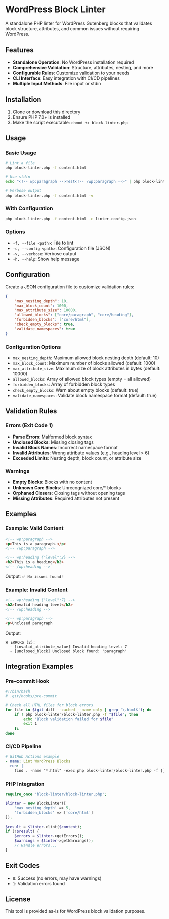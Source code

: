 # WordPress Block Linter

A standalone PHP linter for WordPress Gutenberg blocks that validates block structure, attributes, and common issues without requiring WordPress.

## Features

- **Standalone Operation**: No WordPress installation required
- **Comprehensive Validation**: Structure, attributes, nesting, and more
- **Configurable Rules**: Customize validation to your needs
- **CLI Interface**: Easy integration with CI/CD pipelines
- **Multiple Input Methods**: File input or stdin

## Installation

1. Clone or download this directory
2. Ensure PHP 7.0+ is installed
3. Make the script executable: `chmod +x block-linter.php`

## Usage

### Basic Usage

```bash
# Lint a file
php block-linter.php -f content.html

# Use stdin
echo "<!-- wp:paragraph -->Test<!-- /wp:paragraph -->" | php block-linter.php

# Verbose output
php block-linter.php -f content.html -v
```

### With Configuration

```bash
php block-linter.php -f content.html -c linter-config.json
```

### Options

- `-f, --file <path>`: File to lint
- `-c, --config <path>`: Configuration file (JSON)
- `-v, --verbose`: Verbose output
- `-h, --help`: Show help message

## Configuration

Create a JSON configuration file to customize validation rules:

```json
{
	"max_nesting_depth": 10,
	"max_block_count": 1000,
	"max_attribute_size": 10000,
	"allowed_blocks": ["core/paragraph", "core/heading"],
	"forbidden_blocks": ["core/html"],
	"check_empty_blocks": true,
	"validate_namespaces": true
}
```

### Configuration Options

- `max_nesting_depth`: Maximum allowed block nesting depth (default: 10)
- `max_block_count`: Maximum number of blocks allowed (default: 1000)
- `max_attribute_size`: Maximum size of block attributes in bytes (default: 10000)
- `allowed_blocks`: Array of allowed block types (empty = all allowed)
- `forbidden_blocks`: Array of forbidden block types
- `check_empty_blocks`: Warn about empty blocks (default: true)
- `validate_namespaces`: Validate block namespace format (default: true)

## Validation Rules

### Errors (Exit Code 1)

- **Parse Errors**: Malformed block syntax
- **Unclosed Blocks**: Missing closing tags
- **Invalid Block Names**: Incorrect namespace format
- **Invalid Attributes**: Wrong attribute values (e.g., heading level > 6)
- **Exceeded Limits**: Nesting depth, block count, or attribute size

### Warnings

- **Empty Blocks**: Blocks with no content
- **Unknown Core Blocks**: Unrecognized core/* blocks
- **Orphaned Closers**: Closing tags without opening tags
- **Missing Attributes**: Required attributes not present

## Examples

### Example: Valid Content

```html
<!-- wp:paragraph -->
<p>This is a paragraph.</p>
<!-- /wp:paragraph -->

<!-- wp:heading {"level":2} -->
<h2>This is a heading</h2>
<!-- /wp:heading -->
```

Output: `✅ No issues found!`

### Example: Invalid Content

```html
<!-- wp:heading {"level":7} -->
<h2>Invalid heading level</h2>
<!-- /wp:heading -->

<!-- wp:paragraph -->
<p>Unclosed paragraph
```

Output:
```
❌ ERRORS (2):
  - [invalid_attribute_value] Invalid heading level: 7
  - [unclosed_block] Unclosed block found: 'paragraph'
```

## Integration Examples

### Pre-commit Hook

```bash
#!/bin/bash
# .git/hooks/pre-commit

# Check all HTML files for block errors
for file in $(git diff --cached --name-only | grep '\.html$'); do
	if ! php block-linter/block-linter.php -f "$file"; then
		echo "Block validation failed for $file"
		exit 1
	fi
done
```

### CI/CD Pipeline

```yaml
# GitHub Actions example
- name: Lint WordPress Blocks
  run: |
	find . -name "*.html" -exec php block-linter/block-linter.php -f {} \;
```

### PHP Integration

```php
require_once 'block-linter/block-linter.php';

$linter = new BlockLinter([
	'max_nesting_depth' => 5,
	'forbidden_blocks' => ['core/html']
]);

$result = $linter->lint($content);
if (!$result) {
	$errors = $linter->getErrors();
	$warnings = $linter->getWarnings();
	// Handle errors...
}
```

## Exit Codes

- `0`: Success (no errors, may have warnings)
- `1`: Validation errors found

## License

This tool is provided as-is for WordPress block validation purposes.
